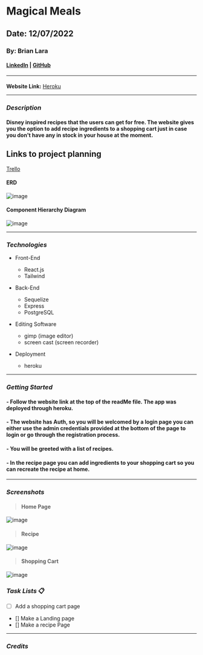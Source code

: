 # Magical Meals

## Date: 12/07/2022

### By: Brian Lara

#### [LinkedIn](https://www.linkedin.com/in/brian-lara/) | [GitHub](https://github.com/BrianDLara)

---

####

**Website Link:**
[Heroku]()

---

### **_Description_**

#### Disney inspired recipes that the users can get for free. The website gives you the option to add recipe ingredients to a shopping cart just in case you don't have any in stock in your house at the moment.

## Links to project planning

[Trello](https://trello.com/b/Aym0IEb4/magical-meals)

#### ERD

![image](https://i.imgur.com/1myt7tf.jpg)

#### Component Hierarchy Diagram

![image](https://i.imgur.com/jT1KYRt.jpg)

---

### **_Technologies_**

- Front-End

  - React.js
  - Tailwind

- Back-End

  - Sequelize
  - Express
  - PostgreSQL

- Editing Software

  - gimp (image editor)
  - screen cast (screen recorder)

- Deployment
  - heroku

---

### **_Getting Started_**

#### - Follow the website link at the top of the readMe file. The app was deployed through heroku.

#### - The website has Auth, so you will be welcomed by a login page you can either use the admin credentials provided at the bottom of the page to login or go through the registration process.

#### - You will be greeted with a list of recipes.

#### - In the recipe page you can add ingredients to your shopping cart so you can recreate the recipe at home.

---

### **_Screenshots_**

> #### **Home Page**

![image]()

> #### **Recipe**

![image]()

> #### **Shopping Cart**

![image]()

### **_Task Lists_** :clipboard:

- [ ] Add a shopping cart page

- [] Make a Landing page
- [] Make a recipe Page

---

### **_Credits_**
